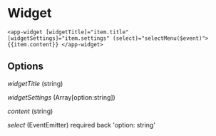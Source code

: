 # Widget

`<app-widget [widgetTitle]="item.title" [widgetSettings]="item.settings" (select)="selectMenu($event)"> {{item.content}} </app-widget>`

## Options

*widgetTitle* (string)

*widgetSettings* (Array[option:string])

*content* (string)

*select* (EventEmitter) required back 'option: string'